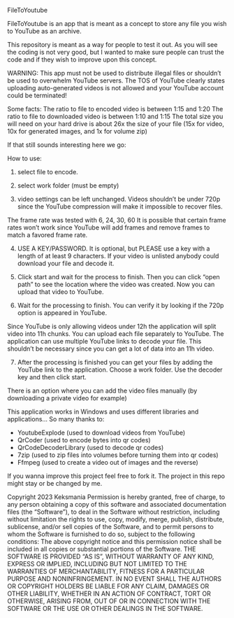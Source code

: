 FileToYoutube

FileToYoutube is an app that is meant as a concept to store any file you wish to YouTube as an archive.

This repository is meant as a way for people to test it out. As you will see the coding is not very good, but I wanted to make sure people can trust the code and if they wish to improve upon this concept.

WARNING: This app must not be used to distribute illegal files or shouldn’t be used to overwhelm YouTube servers. The TOS of YouTube clearly states uploading auto-generated videos is not allowed and your YouTube account could be terminated! 

Some facts:
The ratio to file to encoded video is between 1:15 and 1:20
The ratio to file to downloaded video is between 1:10 and 1:15
The total size you will need on your hard drive is about 26x the size of your file (15x for video, 10x for generated images, and 1x for volume zip) 

If that still sounds interesting here we go:

How to use: 

1. select file to encode.

2. select work folder (must be empty)

3.  video settings can be left unchanged. Videos shouldn’t be under 720p since the YouTube compression will make it impossible to recover files.

The frame rate was tested with 6, 24, 30, 60
It is possible that certain frame rates won’t work since YouTube will add frames and remove frames to match a favored frame rate.

4. USE A KEY/PASSWORD. It is optional, but PLEASE use a key with a length of at least 9 characters. If your video is unlisted anybody could download your file and decode it.

5. Click start and wait for the process to finish. Then you can click “open path” to see the location where the video was created. Now you can upload that video to YouTube.

6. Wait for the processing to finish. You can verify it by looking if the 720p option is appeared in YouTube.

Since YouTube is only allowing videos under 12h the application will split video into 11h chunks. You can upload each file separately to YouTube. The application can use multiple YouTube links to decode your file. This shouldn’t be necessary since you can get a lot of data into an 11h video. 

7. After the processing is finished you can get your files by adding the YouTube link to the application. Choose a work folder. Use the decoder key and then click start.

There is an option where you can add the video files manually (by downloading a private video for example)



This application works in Windows and uses different libraries and applications…
So many thanks to:

- YoutubeExplode (used to download videos from YouTube)
- QrCoder (used to encode bytes into qr codes)
- QrCodeDecoderLibrary (used to decode qr codes)
- 7zip (used to zip files into volumes before turning them into qr codes)
- Ffmpeg (used to create a video out of images and the reverse)



If you wanna improve this project feel free to fork it. The project in this repo might stay or be changed by me. 


Copyright 2023 Keksmania
Permission is hereby granted, free of charge, to any person obtaining a copy of this software and associated documentation files (the “Software”), to deal in the Software without restriction, including without limitation the rights to use, copy, modify, merge, publish, distribute, sublicense, and/or sell copies of the Software, and to permit persons to whom the Software is furnished to do so, subject to the following conditions:
The above copyright notice and this permission notice shall be included in all copies or substantial portions of the Software.
THE SOFTWARE IS PROVIDED “AS IS”, WITHOUT WARRANTY OF ANY KIND, EXPRESS OR IMPLIED, INCLUDING BUT NOT LIMITED TO THE WARRANTIES OF MERCHANTABILITY, FITNESS FOR A PARTICULAR PURPOSE AND NONINFRINGEMENT. IN NO EVENT SHALL THE AUTHORS OR COPYRIGHT HOLDERS BE LIABLE FOR ANY CLAIM, DAMAGES OR OTHER LIABILITY, WHETHER IN AN ACTION OF CONTRACT, TORT OR OTHERWISE, ARISING FROM, OUT OF OR IN CONNECTION WITH THE SOFTWARE OR THE USE OR OTHER DEALINGS IN THE SOFTWARE.

